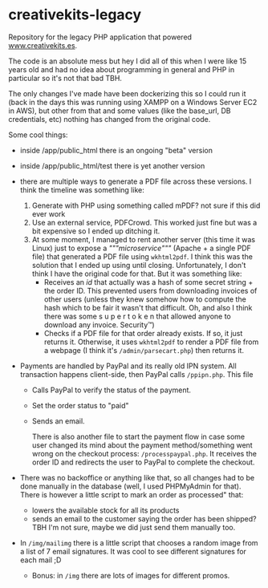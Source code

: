 # creativekits-legacy

Repository for the legacy PHP application that powered www.creativekits.es.

The code is an absolute mess but hey I did all of this when I were like 15 years old and had no idea about programming in general and PHP in particular so it's not that bad TBH.

The only changes I've made have been dockerizing this so I could run it (back in the days this was running using XAMPP on a Windows Server EC2 in AWS), but other from that and some values (like the base_url, DB credentials, etc) nothing has changed from the original code.

Some cool things:

- inside /app/public_html there is an ongoing "beta" version
- inside /app/public_html/test there is yet another version
- there are multiple ways to generate a PDF file across these versions. I think the timeline was something like:
  1. Generate with PHP using something called mPDF? not sure if this did ever work
  1. Use an external service, PDFCrowd. This worked just fine but was a bit expensive so I ended up ditching it.
  1. At some moment, I managed to rent another server (this time it was Linux) just to expose a _"""microservice"""_ (Apache + a single PDF file) that generated a PDF file using `wkhtml2pdf`. I think this was the solution that I ended up using until closing. Unfortunately, I don't think I have the original code for that. But it was something like:
     - Receives an _id_ that actually was a hash of some secret string + the order ID. This prevented users from downloading invoices of other users (unless they knew somehow how to compute the hash which to be fair it wasn't that difficult. Oh, and also I think there was some s u p e r t o k e n that allowed anyone to download any invoice. Security&trade;)
     - Checks if a PDF file for that order already exists. If so, it just returns it. Otherwise, it uses `wkhtml2pdf` to render a PDF file from a webpage (I think it's `/admin/parsecart.php`) then returns it.
- Payments are handled by PayPal and its really old IPN system. All transaction happens client-side, then PayPal calls `/ppipn.php`. This file

  - Calls PayPal to verify the status of the payment.
  - Set the order status to "paid"
  - Sends an email.

    There is also another file to start the payment flow in case some user changed its mind about the payment method/something went wrong on the checkout process: `/processpaypal.php`. It receives the order ID and redirects the user to PayPal to complete the checkout.

- There was no backoffice or anything like that, so all changes had to be done manually in the database (well, I used PHPMyAdmin for that). There is however a little script to mark an order as processed" that:
  - lowers the available stock for all its products
  - sends an email to the customer saying the order has been shipped? TBH I'm not sure, maybe we did just send them manually too.
- In `/img/mailimg` there is a little script that chooses a random image from a list of 7 email signatures. It was cool to see different signatures for each mail ;D
  - Bonus: in `/img` there are lots of images for different promos.
